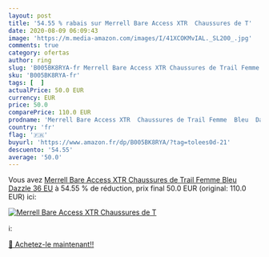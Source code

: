 ```yaml
---
layout: post
title: '54.55 % rabais sur Merrell Bare Access XTR  Chaussures de T'
date: 2020-08-09 06:09:43
image: 'https://m.media-amazon.com/images/I/41XCOKMvIAL._SL200_.jpg'
comments: true
category: ofertas
author: ring
slug: 'B005BK8RYA-fr Merrell Bare Access XTR Chaussures de Trail Femme Bleu...'
sku: 'B005BK8RYA-fr'
tags: [  ]
actualPrice: 50.0 EUR
currency: EUR
price: 50.0
comparePrice: 110.0 EUR
prodname: 'Merrell Bare Access XTR  Chaussures de Trail Femme  Bleu  Dazzle   36 EU'
country: 'fr'
flag: '🇫🇷'
buyurl: 'https://www.amazon.fr/dp/B005BK8RYA/?tag=tolees0d-21'
descuento: '54.55'
average: '50.0'
---
```


Vous avez [Merrell Bare Access XTR  Chaussures de Trail Femme  Bleu  Dazzle   36 EU](https://www.amazon.fr/dp/B005BK8RYA/?tag=tolees0d-21)  à  54.55 % de réduction, prix final  50.0 EUR (original: 110.0 EUR) ici:

[![Merrell Bare Access XTR  Chaussures de T](https://m.media-amazon.com/images/I/41XCOKMvIAL._SL200_.jpg)](https://www.amazon.fr/dp/B005BK8RYA/?tag=tolees0d-21)

ℹ️:


[🛒 Achetez-le maintenant!!](https://www.amazon.fr/dp/B005BK8RYA/?tag=tolees0d-21)
